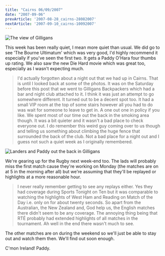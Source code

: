 ```yaml
---
title: "Cairns 06/09/2007"
date: "2007-09-06"
prevArticle: '2007-08-28_cairns-28082007'
nextArticle: '2007-09-10_cairns-10092007'
---
```

![The view of Gilligans](/images/P9020109.JPG "The view of Gilligans")

This week has been really quiet, I mean more quiet than usual. We did go to see 'The Bourne Ultimatum' which was very good, I'd highly recommend it especially if you've seen the first two. It gets a Paddy O'Hara four thumbs up rating. We also saw the new Die Hard movie which was great too, especially as I wasn't expecting much.
> I'd actually forgotten about a night out that we had up in Cairns. That is until I looked back at some of the photos. It was on the Saturday before this post that we went to Gilligans Backpackers which had a bar and night club attached to it. I think it was just an attempt to go somewhere different. It turned out to be a decent spot too. It had a small VIP room at the top of some stairs however all you had to do was wait for someone to leave to get in. A one out one in policy if you like. We spent most of our time out the back in the smoking area though. It was a bit quieter and it wasn't a bad place to check everyone out. I do remember this weird guy coming over to us though and telling us something about climbing the huge fence that surrounded the back of the club. Not a bad place for a night out and I guess not such a quiet week as I originally remembered.

![Landers and Paddy out the back in Gilligans](/images/P9020111.JPG "Landers and Paddy out the back in Gilligans")

We're gearing up for the Rugby next week-end too. The lads will probably miss the first match cause they're working on Monday (the matches are on at 5 in the morning after all) but we're assuming that they'll be replayed or highlights at a more reasonable hour.
> I never really remember getting to see any replays either. Yes they had coverage during Sports Tonight on Ten but it was comparable to watching the highlights of West Ham and Reading on Match of the Day i.e. only on for about twenty seconds. So apart from the Australian, the New Zealand and, God help us, the English matches there didn't seem to be any coverage. The annoying thing being that RT&#201; probably had extended highlights of all matches in the tournament. Ah well in the end there wasn't much to see.

The other matches are on during the weekend so we'll just be able to stay out and watch them then. We'll find out soon enough.

C'mon Ireland!
Paddy.